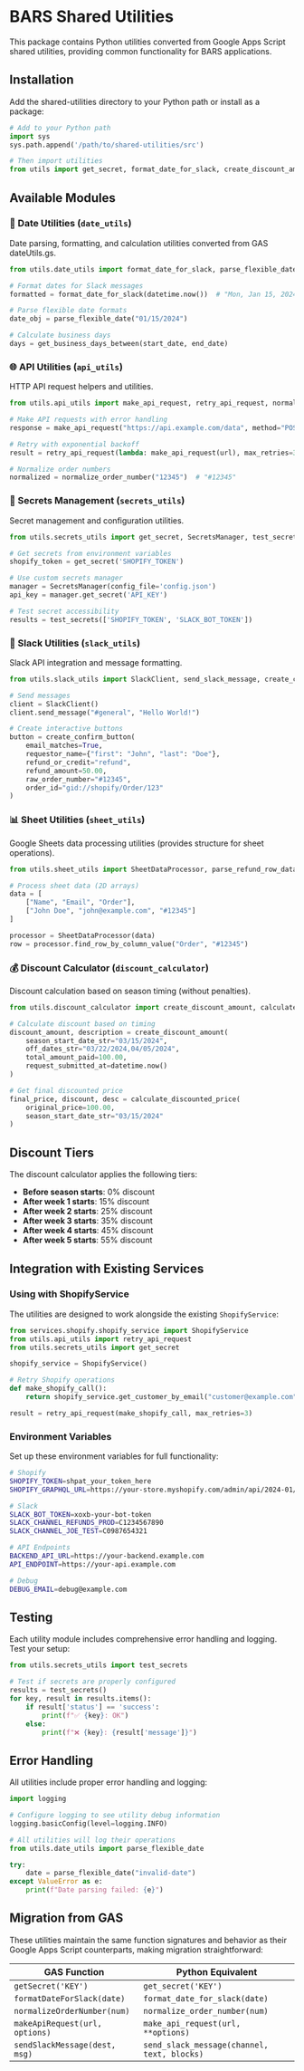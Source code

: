 # BARS Shared Utilities

This package contains Python utilities converted from Google Apps Script shared utilities, providing common functionality for BARS applications.

## Installation

Add the shared-utilities directory to your Python path or install as a package:

```python
# Add to your Python path
import sys
sys.path.append('/path/to/shared-utilities/src')

# Then import utilities
from utils import get_secret, format_date_for_slack, create_discount_amount
```

## Available Modules

### 📅 Date Utilities (`date_utils`)

Date parsing, formatting, and calculation utilities converted from GAS dateUtils.gs.

```python
from utils.date_utils import format_date_for_slack, parse_flexible_date, get_business_days_between

# Format dates for Slack messages
formatted = format_date_for_slack(datetime.now())  # "Mon, Jan 15, 2024"

# Parse flexible date formats
date_obj = parse_flexible_date("01/15/2024")

# Calculate business days
days = get_business_days_between(start_date, end_date)
```

### 🌐 API Utilities (`api_utils`)

HTTP API request helpers and utilities.

```python
from utils.api_utils import make_api_request, retry_api_request, normalize_order_number

# Make API requests with error handling
response = make_api_request("https://api.example.com/data", method="POST", payload={"key": "value"})

# Retry with exponential backoff
result = retry_api_request(lambda: make_api_request(url), max_retries=3)

# Normalize order numbers
normalized = normalize_order_number("12345")  # "#12345"
```

### 🔐 Secrets Management (`secrets_utils`)

Secret management and configuration utilities.

```python
from utils.secrets_utils import get_secret, SecretsManager, test_secrets

# Get secrets from environment variables
shopify_token = get_secret('SHOPIFY_TOKEN')

# Use custom secrets manager
manager = SecretsManager(config_file='config.json')
api_key = manager.get_secret('API_KEY')

# Test secret accessibility
results = test_secrets(['SHOPIFY_TOKEN', 'SLACK_BOT_TOKEN'])
```

### 💬 Slack Utilities (`slack_utils`)

Slack API integration and message formatting.

```python
from utils.slack_utils import SlackClient, send_slack_message, create_confirm_button

# Send messages
client = SlackClient()
client.send_message("#general", "Hello World!")

# Create interactive buttons
button = create_confirm_button(
    email_matches=True,
    requestor_name={"first": "John", "last": "Doe"},
    refund_or_credit="refund",
    refund_amount=50.00,
    raw_order_number="#12345",
    order_id="gid://shopify/Order/123"
)
```

### 📊 Sheet Utilities (`sheet_utils`)

Google Sheets data processing utilities (provides structure for sheet operations).

```python
from utils.sheet_utils import SheetDataProcessor, parse_refund_row_data

# Process sheet data (2D arrays)
data = [
    ["Name", "Email", "Order"],
    ["John Doe", "john@example.com", "#12345"]
]

processor = SheetDataProcessor(data)
row = processor.find_row_by_column_value("Order", "#12345")
```

### 💰 Discount Calculator (`discount_calculator`)

Discount calculation based on season timing (without penalties).

```python
from utils.discount_calculator import create_discount_amount, calculate_discounted_price

# Calculate discount based on timing
discount_amount, description = create_discount_amount(
    season_start_date_str="03/15/2024",
    off_dates_str="03/22/2024,04/05/2024",
    total_amount_paid=100.00,
    request_submitted_at=datetime.now()
)

# Get final discounted price
final_price, discount, desc = calculate_discounted_price(
    original_price=100.00,
    season_start_date_str="03/15/2024"
)
```

## Discount Tiers

The discount calculator applies the following tiers:

- **Before season starts**: 0% discount
- **After week 1 starts**: 15% discount  
- **After week 2 starts**: 25% discount
- **After week 3 starts**: 35% discount
- **After week 4 starts**: 45% discount
- **After week 5 starts**: 55% discount

## Integration with Existing Services

### Using with ShopifyService

The utilities are designed to work alongside the existing `ShopifyService`:

```python
from services.shopify.shopify_service import ShopifyService
from utils.api_utils import retry_api_request
from utils.secrets_utils import get_secret

shopify_service = ShopifyService()

# Retry Shopify operations
def make_shopify_call():
    return shopify_service.get_customer_by_email("customer@example.com")

result = retry_api_request(make_shopify_call, max_retries=3)
```

### Environment Variables

Set up these environment variables for full functionality:

```bash
# Shopify
SHOPIFY_TOKEN=shpat_your_token_here
SHOPIFY_GRAPHQL_URL=https://your-store.myshopify.com/admin/api/2024-01/graphql.json

# Slack
SLACK_BOT_TOKEN=xoxb-your-bot-token
SLACK_CHANNEL_REFUNDS_PROD=C1234567890
SLACK_CHANNEL_JOE_TEST=C0987654321

# API Endpoints
BACKEND_API_URL=https://your-backend.example.com
API_ENDPOINT=https://your-api.example.com

# Debug
DEBUG_EMAIL=debug@example.com
```

## Testing

Each utility module includes comprehensive error handling and logging. Test your setup:

```python
from utils.secrets_utils import test_secrets

# Test if secrets are properly configured
results = test_secrets()
for key, result in results.items():
    if result['status'] == 'success':
        print(f"✅ {key}: OK")
    else:
        print(f"❌ {key}: {result['message']}")
```

## Error Handling

All utilities include proper error handling and logging:

```python
import logging

# Configure logging to see utility debug information
logging.basicConfig(level=logging.INFO)

# All utilities will log their operations
from utils.date_utils import parse_flexible_date

try:
    date = parse_flexible_date("invalid-date")
except ValueError as e:
    print(f"Date parsing failed: {e}")
```

## Migration from GAS

These utilities maintain the same function signatures and behavior as their Google Apps Script counterparts, making migration straightforward:

| GAS Function | Python Equivalent |
|-------------|------------------|
| `getSecret('KEY')` | `get_secret('KEY')` |
| `formatDateForSlack(date)` | `format_date_for_slack(date)` |
| `normalizeOrderNumber(num)` | `normalize_order_number(num)` |
| `makeApiRequest(url, options)` | `make_api_request(url, **options)` |
| `sendSlackMessage(dest, msg)` | `send_slack_message(channel, text, blocks)` |
